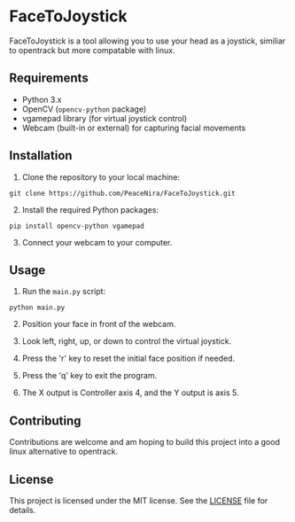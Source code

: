# FaceToJoystick

FaceToJoystick is a tool allowing you to use your head as a joystick, similiar to opentrack but more compatable with linux.

## Requirements

- Python 3.x
- OpenCV (`opencv-python` package)
- vgamepad library (for virtual joystick control)
- Webcam (built-in or external) for capturing facial movements

## Installation

1. Clone the repository to your local machine:

```
git clone https://github.com/PeaceNira/FaceToJoystick.git
```

2. Install the required Python packages:

```
pip install opencv-python vgamepad
```

3. Connect your webcam to your computer.

## Usage

1. Run the `main.py` script:

```
python main.py
```

2. Position your face in front of the webcam.

3. Look left, right, up, or down to control the virtual joystick.

4. Press the 'r' key to reset the initial face position if needed.

5. Press the 'q' key to exit the program.

6. The X output is Controller axis 4, and the Y output is axis 5.

## Contributing

Contributions are welcome and am hoping to build this project into a good linux alternative to opentrack. 

## License

This project is licensed under the MIT license. See the [LICENSE](LICENSE) file for details.
